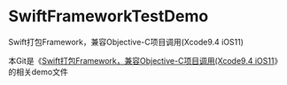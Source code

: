 # SwiftFrameworkTestDemo
Swift打包Framework，兼容Objective-C项目调用(Xcode9.4 iOS11)

本Git是《[Swift打包Framework，兼容Objective-C项目调用(Xcode9.4 iOS11](https://my.oschina.net/jeans/blog/1913466)》的相关demo文件

